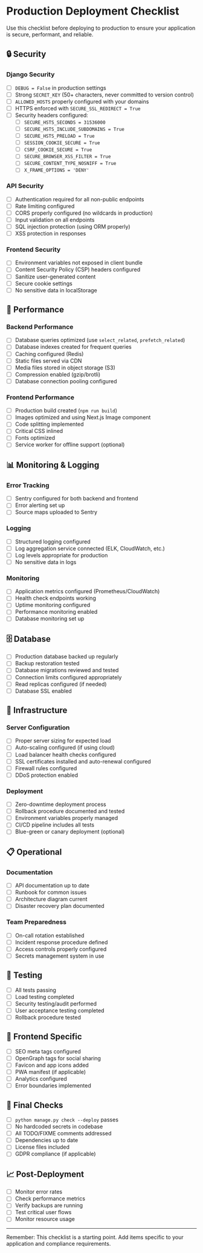 # Production Deployment Checklist

Use this checklist before deploying to production to ensure your application is secure, performant, and reliable.

## 🔒 Security

### Django Security

- [ ] `DEBUG = False` in production settings
- [ ] Strong `SECRET_KEY` (50+ characters, never committed to version control)
- [ ] `ALLOWED_HOSTS` properly configured with your domains
- [ ] HTTPS enforced with `SECURE_SSL_REDIRECT = True`
- [ ] Security headers configured:
  - [ ] `SECURE_HSTS_SECONDS = 31536000`
  - [ ] `SECURE_HSTS_INCLUDE_SUBDOMAINS = True`
  - [ ] `SECURE_HSTS_PRELOAD = True`
  - [ ] `SESSION_COOKIE_SECURE = True`
  - [ ] `CSRF_COOKIE_SECURE = True`
  - [ ] `SECURE_BROWSER_XSS_FILTER = True`
  - [ ] `SECURE_CONTENT_TYPE_NOSNIFF = True`
  - [ ] `X_FRAME_OPTIONS = 'DENY'`

### API Security

- [ ] Authentication required for all non-public endpoints
- [ ] Rate limiting configured
- [ ] CORS properly configured (no wildcards in production)
- [ ] Input validation on all endpoints
- [ ] SQL injection protection (using ORM properly)
- [ ] XSS protection in responses

### Frontend Security

- [ ] Environment variables not exposed in client bundle
- [ ] Content Security Policy (CSP) headers configured
- [ ] Sanitize user-generated content
- [ ] Secure cookie settings
- [ ] No sensitive data in localStorage

## 🚀 Performance

### Backend Performance

- [ ] Database queries optimized (use `select_related`, `prefetch_related`)
- [ ] Database indexes created for frequent queries
- [ ] Caching configured (Redis)
- [ ] Static files served via CDN
- [ ] Media files stored in object storage (S3)
- [ ] Compression enabled (gzip/brotli)
- [ ] Database connection pooling configured

### Frontend Performance

- [ ] Production build created (`npm run build`)
- [ ] Images optimized and using Next.js Image component
- [ ] Code splitting implemented
- [ ] Critical CSS inlined
- [ ] Fonts optimized
- [ ] Service worker for offline support (optional)

## 📊 Monitoring & Logging

### Error Tracking

- [ ] Sentry configured for both backend and frontend
- [ ] Error alerting set up
- [ ] Source maps uploaded to Sentry

### Logging

- [ ] Structured logging configured
- [ ] Log aggregation service connected (ELK, CloudWatch, etc.)
- [ ] Log levels appropriate for production
- [ ] No sensitive data in logs

### Monitoring

- [ ] Application metrics configured (Prometheus/CloudWatch)
- [ ] Health check endpoints working
- [ ] Uptime monitoring configured
- [ ] Performance monitoring enabled
- [ ] Database monitoring set up

## 🗄️ Database

- [ ] Production database backed up regularly
- [ ] Backup restoration tested
- [ ] Database migrations reviewed and tested
- [ ] Connection limits configured appropriately
- [ ] Read replicas configured (if needed)
- [ ] Database SSL enabled

## 🔧 Infrastructure

### Server Configuration

- [ ] Proper server sizing for expected load
- [ ] Auto-scaling configured (if using cloud)
- [ ] Load balancer health checks configured
- [ ] SSL certificates installed and auto-renewal configured
- [ ] Firewall rules configured
- [ ] DDoS protection enabled

### Deployment

- [ ] Zero-downtime deployment process
- [ ] Rollback procedure documented and tested
- [ ] Environment variables properly managed
- [ ] CI/CD pipeline includes all tests
- [ ] Blue-green or canary deployment (optional)

## 📋 Operational

### Documentation

- [ ] API documentation up to date
- [ ] Runbook for common issues
- [ ] Architecture diagram current
- [ ] Disaster recovery plan documented

### Team Preparedness

- [ ] On-call rotation established
- [ ] Incident response procedure defined
- [ ] Access controls properly configured
- [ ] Secrets management system in use

## 🧪 Testing

- [ ] All tests passing
- [ ] Load testing completed
- [ ] Security testing/audit performed
- [ ] User acceptance testing completed
- [ ] Rollback procedure tested

## 📱 Frontend Specific

- [ ] SEO meta tags configured
- [ ] OpenGraph tags for social sharing
- [ ] Favicon and app icons added
- [ ] PWA manifest (if applicable)
- [ ] Analytics configured
- [ ] Error boundaries implemented

## 🔄 Final Checks

- [ ] `python manage.py check --deploy` passes
- [ ] No hardcoded secrets in codebase
- [ ] All TODO/FIXME comments addressed
- [ ] Dependencies up to date
- [ ] License files included
- [ ] GDPR compliance (if applicable)

## 📈 Post-Deployment

- [ ] Monitor error rates
- [ ] Check performance metrics
- [ ] Verify backups are running
- [ ] Test critical user flows
- [ ] Monitor resource usage

---

Remember: This checklist is a starting point. Add items specific to your application and compliance requirements.
